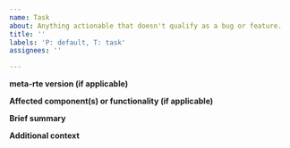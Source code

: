 ```yaml
---
name: Task
about: Anything actionable that doesn't qualify as a bug or feature.
title: ''
labels: 'P: default, T: task'
assignees: ''

---
```


**meta-rte version (if applicable)**
<!--(The version of meta-rte you're using (e.g., `v0.2.0`))-->

**Affected component(s) or functionality (if applicable)**
<!--(If applicable, the component or functionality of the system that this task concerns.)-->

**Brief summary**
<!--(A clear and concise summary of the task that should be done.)-->

**Additional context**
<!--(Add any other context about the problem here.)-->
